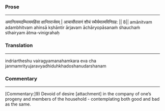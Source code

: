 ### Prose 
 --- 
अमानित्वमदम्भित्वमहिंसा क्षान्तिरार्जवम् |
आचार्योपासनं शौचं स्थैर्यमात्मविनिग्रह: || 8||
amānitvam adambhitvam ahinsā kṣhāntir ārjavam
āchāryopāsanaṁ śhauchaṁ sthairyam ātma-vinigrahaḥ

### Translation 
 --- 
indriartheshu vairagyamanahamkara eva cha janmamrityujaravyadhiduhkhadoshanudarshanam

### Commentary 
 --- 
[Commentary:]9) Devoid of desire [attachment] in the company of one’s progeny and members of the household - contemplating both good and bad as the same.